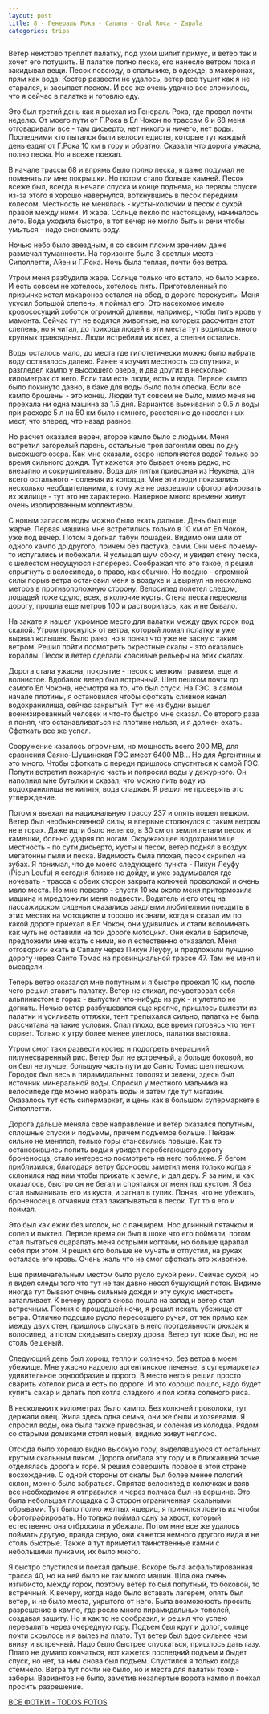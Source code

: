 ```yaml
---
layout: post
title: 8 - Генераль Рока - Сапала - Gral Roca - Zapala
categories: trips
---
```


Ветер неистово треплет палатку, под ухом шипит примус, и ветер так и хочет его потушить. В палатке полно песка, его нанесло ветром пока я закидывал вещи. Песок повсюду, в спальнике, в одежде, в макеронах, прям как вода. Костер развести не удалось, ветер все тушит как я не старался, и засыпает песком. И все же очень удачно все сложилось, что я сейчас в палатке и готовлю еду. 

Это был третий день как я выехал из Генераль Рока, где провел почти неделю. От моего пути от Г.Рока в Ел Чокон по трассам 6 и 68 меня отговаривали все - там дисьерто, нет никого и ничего, нет воды. Последними кто пытался были велосипедисты, которые тут каждый день ездят от Г.Рока 10 км в гору и обратно. Сказали что дорога ужасна, полно песка. Но я всеже поехал.

В начале трассы 68 и впрямь было полно песка, я даже подумал не поменять ли мне покрышки. Но потом стало больше камней. Песок всеже был, всегда в нечале спуска и конце подъема, на первом спуске из-за этого я хорошо навернулся, воткнувшись в песок передним колесом. Местность не менялась - кусты-колючки и песок с сухой правой между ними. И жара. Солнце пекло по настоящему, начиналось лето. Вода уходила быстро, в тот вечер не могло быть и речи чтобы умыться - надо экономить воду. 

Ночью небо было звездным, я со своим плохим зрением даже размечал туманности. На горизонте было 3 светлых места - Сиполлетти, Айен и Г.Рока. Ночь была теплая, почти без ветра. 

Утром меня разбудила жара. Солнце только что встало, но было жарко. И есть совсем не хотелось, хотелось пить. Приготовленный по привычке котел макаронов остался на обед, в дороге перекусить. Меня укусил большой слепень, я поймал его. Это насекомое имело кровососущий хоботок огромной длинны, например, чтобы пить кровь у мамонта. Сейчас тут не водятся животные, на которых рассчитан этот слепень, но я читал, до прихода людей в эти места тут водилось много крупных травоядных. Люди истребили их всех, а слепни остались.

Воды осталось мало, до места где гипотетически можно было набрать воду оставалось далеко. Ранее я изучил местность со спутника, и разгледел кампо у высохшего озера, и два других в несколько километрах от него. Если там есть люди, есть и вода. Первое кампо было покинуто давно, в баке для воды было полн опеска. Если все кампо брошены - это конец. Людей тут совсем не было, мимо меня не проехала ни одна машина за 1.5 дня. Вариантов выживания с 0.5 л воды при расходе 5 л на 50 км было немного, расстояние до населенных мест, что вперед, что назад равное.

Но расчет оказался верен, второе кампо было с людьми. Меня встретил загорелый парень, остальные троя загоняли овец по дну высохшего озера. Как мне сказали, озеро неполняется водой только во время сильного дождя. Тут кажется это бывает очень редко, но внезапно и сокрушительно. Вода для питья привозная из Неукена, для всего остального - соленая из колодца. Мне эти люди показались несколько необщительними, к тому же не разрешили сфоторгафировать их жилище - тут это не характерно. Наверное много времени живут очень изолированным коллективом. 

С новым запасом воды можно было ехать дальше. День был еще жарче. Первая машина мне встретились только в 10 км от Ел Чокон, уже под вечер. Потом я догнал табун лошадей. Видимо они шли от одного кампо до другого, причем без пастуха, сами. Они меня почему-то испугались и побежали. Я услышал шум сбоку, и увидел стену песка, с шелестом несущуюся наперерез. Соображая что это такое, я решил спрыгнуть с велосипеда, в право, как обычно. Но поздно - огромной силы порыв ветра остановил меня в воздухе и швырнул на несколько метров в противоположную сторону. Велосипед полетел следом, лошадей тоже сдуло, всех, в колючие кусты. Стена песка перескела дорогу, прошла еще метров 100 и растворилась, как и не бывало.

На закате я нашел укромное место для палатки между двух горок под скалой. Утром проснулся от ветра, который ломал полатку и уже вырвал колышек. Было рано, но я понял что уже не засну с таким ветром. Решил пойти посмотреть окрестные скалы - это оказались кораллы. Песок и ветер сделали красивые рельефы на этих скалах.

Дорога стала ужасна, покрытие - песок с мелким гравием, еще и волнистое. Вдобавок ветер был встречный. Шел пешком почти до самого Ел Чокона, несмотря на то, что был спуск. На ГЭС, в самом начале плотины, я остановился чтобы сфоткать сливной канал водохранилища, сейчас закрытый. Тут же из будки вышел военизированный человек и что-то быстро мне сказал. Со второго раза я понял, что останавливаться на плотине нельзя, и я должен ехать. Сфоткать все же успел.

Сооружение казалось огромным, но мощность всего 200 МВ, для сравнения Саяно-Шушинская ГЭС имеет 6400 МВ... Но для Аргентины и это много. Чтобы сфоткать с переди пришлось спуститься к самой ГЭС. Попути встретил пожарную часть и попросил воды у дежурного. Он наполнил мне бутылки и сказал, что можно пить воду из водохранилища не кипятя, вода сладкая. Я решил не проверять это утверждение.

Потом я выехал на национальную трассу 237 и опять пошел пешком. Ветер был необыкновенной силы, я впервые столкнулся с таким ветром не в горах. Даже идти было нелегко, в 30 см от земли летали песок и камешки, больно ударяя по ногам. Окружающее водохранилище местность - по сути дисьерто, кусты и песок, ветер поднял в воздух мегатонны пыли и песка. Видимость была плохая, песок скрипел на зубах. Я понимал, что до моего следующего пункта - Пикун Леуфу (Picun Leufu) я сегодня близко не дойду, и уже задумывался где ночевать - трасса с обеих сторон закрыта колючей проволокой и очень мало места. Но мне повезло - спустя 10 км около меня притормозила машина и мредложили меня подвести. Водитель и его отец на пассажирском сиденьи оказались заядлыми любителями поездить в этих местах на мотоцикле и торошо их знали, когда я сказал им по какой дороге приехал в Ел Чокон, они удивились и стали вспоминать как чуть не оставили на той дороге мотоцикл. Они ехали в Барилоче, предложили мне ехать с ними, но я естественно отказался. Меня отговорили ехать в Сапалу через Пикун Леуфу, и предложили лучшию дорогу через Санто Томас на провинциальной трассе 47. Там же меня и высадели. 

Теперь ветер оказался мне попутным и я быстро проехал 10 км, после чего решил ставить палатку. Ветер не стихал, почувствовал себя альпинистом в горах - выпустил что-нибудь из рук - и улетело не догнать. Ночью ветер разбушевался еще крепче, пришлось вылезти из палатки и усиливать оттяжки, тент трепыхался сильно, палатка не была рассчитана на такие условия. Спал плохо, все время готовясь что тент сорвет. Только к утру более менее улеглось, палатка выстояла.

Утром смог таки развести костер и подогреть вчерашний пилунесваренный рис. Ветер был не встречный, а больше боковой, но он был не лучше, большую часть пути до Санто Томас шел пешком. Городок был весь в пирамидальных тополях и зелени, здесь был источник минеральной воды. Спросил у местного мальчика на велосипеде где можно набрать воды и затем где тут магазин. Оказалось тут есть сипермаркет, и цены как в большом супермаркете в Сиполлетти.

Дорога дальше меняла свое направление  и ветер оказался попутным, сплошные спуски и подъемы, причем подъемов больше. Пейзаж сильно не менялся, только горы становились повыше. Как то остановившись попить воды я увидел перебегающего дорогу броненосца, стало интересно посмотреть на него поближе. Я бегом приблизился, благодаря ветру броносец заметил меня только когда я склонился над ним чтобы прижать к земле, и дал деру. Я за ним, и как оказалось, быстро он не бегал и спрятался от меня под кустом. Я без стал выманивать его из куста, и загнал в тупик. Поняв, что не убежать, броненосец в отчаянии стал закапываться в песок. Тут то я его и поймал. 

Это был как ежик без иголок, но с панцирем. Нос длинный пятачком и сопел и пыхтел. Первое время он был в шоке что его поймали, потом стал пытаться оцарапать меня острыми когтями, но больше царапал себя при этом. Я решил его больше не мучать и отпустил, на руках осталась его кровь. Очень жаль что не смог сфоткать это животное.

Еще примечательным местом было русло сухой реки. Сейчас сухой, но я видел следы того что тут не так давно несся бушующий поток. Видимо иногда тут бывают очень сильные дожди и эту сухую местность затапливает. К вечеру дорога снова пошла на запад и ветер стал встречным. Помня о прошедшей ночи, я решил искать убежище от ветра. Отлично подошло русло пересохшего ручья, от тек прямо как между двух стен, пришлось спускать в него поотдельности рюкзак и волосипед, а потом скидывать сверху дрова. Ветер тут тоже был, но не столь бешеный.

Следующий день был хорош, тепло и солнечно, без ветра в моем убежище. Мне ужасно надоело аргентинское печенье, в супермаркетах удивительное однообразие и дорого. В место него я решил просто сварить котелок риса и есть по дороге. И это хорошо пошло, надо будет купить сахар и делать пол котла сладкого и пол котла соленого риса. 

В несколькитх километрах было кампо. Без колючей проволоки, тут держали овец. Жила здесь одна семья, они же были и хозяевами. Я спросил воды, она была также привозная, и соленая из колодца. Рядом со старыми домиками стоял новый, видимо живут неплохо.

Отсюда было хорошо видно высокую гору, выделявшуюся от остальных крутым скальным пиком. Дорога огибала эту гору и в ближайшей точке отделялась дорога к горе. Я решил совершить порвое в этой стране восхождение. С одной стороны от скалы был более менее пологий склон, можно было забраться. Спрятав велосипед в колючках и взяв все необходимое я отправился и через полчаса был на вершине. Это была небольшая площадка с 3 сторон ограниченная скальными обрывами. Тут было полно желтых ящериц, я принялся ловить их чтобы сфотографировать. Но только поймал одну за хвост, который естественно она отбросила и убежала. Потом мне все же удалось поймать другую, правда серую, они кажется немного другого вида и не столь быстрые. Также я тут приметил таинственные камни с небольшими лунками, их было много.

Я быстро спустился и поехал дальше. Вскоре была асфальтированная трасса 40, но на ней было не так много машин. Шла она очень изгибисто, между горок, поэтому ветер то был попутный, то боковой, то встречный. К вечеру, когда надо было вставать лагерем, опять был ветер, и не было места, укрытого от него. Была возможность просить разрешение в кампо, где росло много пирамидальных тополей, создавая защиту. Но я как то не сообразил, и решил что успею перевалить через очередную гору. Подъем был крут и долог, солнце почти скрылось и я вылез на плато. Тут ветер был вдое сильнее чем внизу и встречный. Надо было быстрее спускаться, пришлось дать газу. Плато не думало кончаться, вот кажется последний подъем и быдет спуск, но нет, за ним снова был подъем. Спустился я только когда стемнело. Ветра тут почти не было, но и места для палатки тоже - заборы. Вариантов не было, заметив незапертые ворота кампо я поехал просить разрешение. 

<a href="https://fotki.yandex.ru/users/simonovsen/album/221594/">ВСЕ ФОТКИ - TODOS FOTOS</a>

